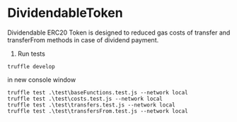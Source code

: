 # DividendableToken
Dividendable ERC20 Token is designed to reduced gas costs of transfer and transferFrom methods in case of dividend payment.

1. Run tests
```
truffle develop 
```
in new console window 
```
truffle test .\test\baseFunctions.test.js --network local
truffle test .\test\costs.test.js --network local
truffle test .\test\transfers.test.js --network local
truffle test .\test\transfersFrom.test.js --network local
 ```
